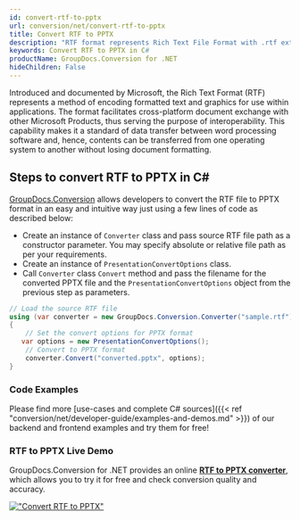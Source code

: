 ```yaml
---
id: convert-rtf-to-pptx
url: conversion/net/convert-rtf-to-pptx
title: Convert RTF to PPTX
description: "RTF format represents Rich Text File Format with .rtf extension. Learn how to convert RTF to PPTX file programmatically in C# language using GroupDocs.Conversion for .NET library."
keywords: Convert RTF to PPTX in C#
productName: GroupDocs.Conversion for .NET
hideChildren: False
---
```


Introduced and documented by Microsoft, the Rich Text Format (RTF) represents a method of encoding formatted text and graphics for use within applications. The format facilitates cross-platform document exchange with other Microsoft Products, thus serving the purpose of interoperability. This capability makes it a standard of data transfer between word processing software and, hence, contents can be transferred from one operating system to another without losing document formatting.

## Steps to convert RTF to PPTX in C#

[GroupDocs.Conversion](https://products.groupdocs.com/conversion/net) allows developers to convert the RTF file to PPTX format in an easy and intuitive way just using a few lines of code as described below:

* Create an instance of `Converter` class and pass source RTF file path as a constructor parameter. You may specify absolute or relative file path as per your requirements. 
* Create an instance of `PresentationConvertOptions` class.
* Call `Converter` class `Convert` method and pass the filename for the converted PPTX file and the `PresentationConvertOptions` object from the previous step as parameters.

```csharp
// Load the source RTF file
using (var converter = new GroupDocs.Conversion.Converter("sample.rtf"))
{
    // Set the convert options for PPTX format
   var options = new PresentationConvertOptions();
    // Convert to PPTX format
    converter.Convert("converted.pptx", options);
}
```

### Code Examples

Please find more [use-cases and complete C# sources]({{< ref "conversion/net/developer-guide/examples-and-demos.md" >}}) of our backend and frontend examples and try them for free!

### RTF to PPTX Live Demo

GroupDocs.Conversion for .NET provides an online [**RTF to PPTX converter**](https://products.groupdocs.app/conversion/rtf-to-pptx), which allows you to try it for free and check conversion quality and accuracy.

[!["Convert RTF to PPTX"](conversion/net/images/convert-to-pptx/convert-rtf-to-pptx.png)](https://products.groupdocs.app/conversion/rtf-to-pptx)